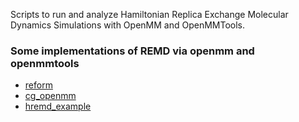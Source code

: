 Scripts to run and analyze Hamiltonian Replica Exchange Molecular Dynamics Simulations with OpenMM and OpenMMTools.


### Some implementations of REMD via openmm and openmmtools

- [reform](https://github.com/noegroup/reform)
- [cg_openmm](https://github.com/shirtsgroup/cg_openmm)
- [hremd_example](https://github.com/zhang-ivy/perses_protein_mutations/blob/master/code/24_rbd_ace2_repex/run_vanilla_repex.py)
